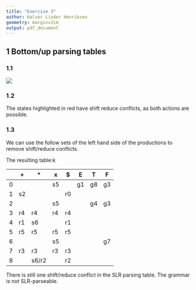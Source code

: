 ```yaml
---
title: "Exercise 3"
author: Halvor Linder Henriksen
geometry: margin=2cm
output: pdf_document
---
```

## 1 Bottom/up parsing tables

### 1.1
![](1_1.svg)

### 1.2
The states highlighted in red have shift reduce conflicts, as both actions are possible.

### 1.3 

We can use the follow sets of the left hand side of the productions to remove shift/reduce conflicts. 

The resulting table:k

|   | +  | *  | x | $ | E | T | F |
| --- | --- | --- | --- | --- | --- | --- | --- |
| 0  |  |  | s5 |  | g1 | g8 | g3 |
| 1  | s2 |  |  | r0 |  |  |  |
| 2  |  |  | s5 |  |  | g4 | g3 |
| 3  | r4 | r4 | r4 | r4 |  |  |  |
| 4  | r1 | s6 |  | r1 |  |  |  |
| 5  | r5 | r5 | r5 | r5 |  |  |  |
| 6  |  |  | s5 |  |  |  | g7 |
| 7  | r3 | r3 | r3 | r3 |  |  |  |
| 8  |  | s6/r2 |  | r2 |  |  |  |

There is still one shift/reduce conflict in the SLR parsing table. The grammar is not SLR-parseable.
